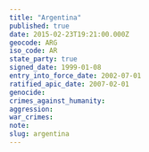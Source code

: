 ```yaml
---
title: "Argentina"
published: true
date: 2015-02-23T19:21:00.000Z
geocode: ARG
iso_code: AR
state_party: true
signed_date: 1999-01-08
entry_into_force_date: 2002-07-01
ratified_apic_date: 2007-02-01
genocide:
crimes_against_humanity:
aggression:
war_crimes:
note:
slug: argentina
---
```

